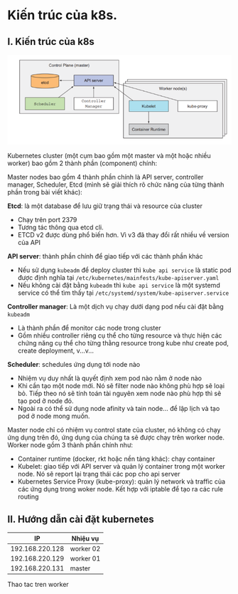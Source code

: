 # Kiến trúc của k8s.

## I. Kiến trúc của k8s

![container high level](https://github.com/Duc-NA/BaseProject/blob/main/Document/Document_Images/K8S/k8s_Architecture.png)

Kubernetes cluster (một cụm bao gồm một master và một hoặc nhiều worker) bao gồm 2 thành phần (component) chính:

Master nodes bao gồm 4 thành phần chính là API server, controller manager, Scheduler, Etcd (mình sẽ giải thích rõ chức năng của từng thành phần trong bài viết khác):

**Etcd**: là một database để lưu giữ trạng thái và resource của cluster
- Chạy trên port 2379
- Tương tác thông qua etcd cli.
- ETCD v2 được dùng phổ biến hơn. Vì v3 đã thay đổi rất nhiều về version của API

**API server**: thành phần chính để giao tiếp với các thành phần khác
- Nếu sử dụng `kubeadm` để deploy cluster thì `kube api service` là static pod được định nghĩa tại `/etc/kubernetes/mainfests/kube-apiserver.yaml`
- Nếu không cài đặt bằng `kubeadm` thì `kube api service` là một systemd service có thể tìm thấy tại `/etc/systemd/system/kube-apiserver.service`



**Controller manager**: Là một dịch vụ chạy dưới dạng pod nếu cài đặt bằng `kubeadm`
- Là thành phần để monitor các node trong cluster
- Gồm nhiều controller riêng cụ thể cho từng resource và thực hiện các chứng năng cụ thể cho từng thằng resource trong kube như create pod, create deployment, v...v...

**Scheduler**: schedules ứng dụng tới node nào
- Nhiệm vụ duy nhất là quyết định xem pod nào nằm ở node nào
- Khi cần tạo một node mới. Nó sẽ filter node nào không phù hợp sẽ loại bỏ. Tiếp theo nó sẽ tính toán tài nguyên xem node nào phù hợp thì sẽ tạo pod ở node đó.
- Ngoài ra có thể sử dụng node afinity và tain node... để lập lịch và tạo pod ở node mong muốn.

Master node chỉ có nhiệm vụ control state của cluster, nó không có chạy ứng dụng trên đó, ứng dụng của chúng ta sẽ được chạy trên worker node. Worker node gồm 3 thành phần chính như:
- Container runtime (docker, rkt hoặc nền tảng khác): chạy container
- Kubelet: giao tiếp với API server và quản lý container trong một worker node. Nó sẽ report lại trạng thái các pop cho api server
- Kubernetes Service Proxy (kube-proxy): quản lý network và traffic của các ứng dụng trong woker node. Kết hợp với iptable để tạo ra các rule routing

## II. Hướng dẫn cài đặt kubernetes
| IP | Nhiệu vụ |
|---------------|--------------|
| 192.168.220.128 | worker 02 |
| 192.168.220.129 | worker 01 |
| 192.168.220.131 | master |

Thao tac tren worker
